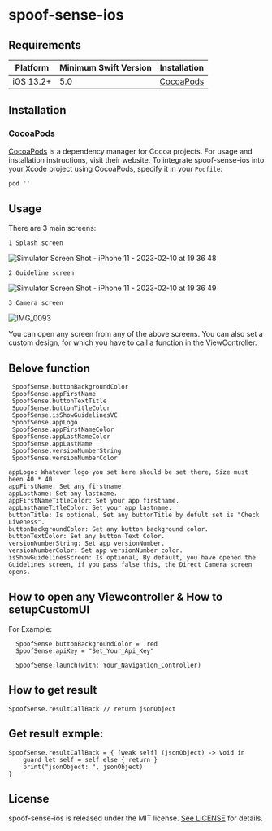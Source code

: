 # spoof-sense-ios

## Requirements

| Platform | Minimum Swift Version | Installation
| --- | --- | --- |
| iOS 13.2+ | 5.0 | [CocoaPods](#cocoapods)

## Installation

### CocoaPods

[CocoaPods](https://cocoapods.org) is a dependency manager for Cocoa projects. For usage and installation instructions, visit their website. To integrate spoof-sense-ios into your Xcode project using CocoaPods, specify it in your `Podfile`:

```ruby
pod ''
```

## Usage


There are 3 main screens:
```
1 Splash screen
```
![Simulator Screen Shot - iPhone 11 - 2023-02-10 at 19 36 48](https://user-images.githubusercontent.com/104752632/218112508-46985dcf-9e04-40d6-a858-9d27c5a06d0c.png)

```
2 Guideline screen
```

![Simulator Screen Shot - iPhone 11 - 2023-02-10 at 19 36 49](https://user-images.githubusercontent.com/104752632/218112537-5bcd2530-05ed-4beb-8869-838e0db069e5.png)

```
3 Camera screen
```

![IMG_0093](https://user-images.githubusercontent.com/104752632/218112565-83fbaead-689d-4ec4-9f1d-6bc175411601.jpg)


You can open any screen from any of the above screens.
You can also set a custom design, for which you have to call a function in the ViewController.

## Belove function

```
 SpoofSense.buttonBackgroundColor
 SpoofSense.appFirstName
 SpoofSense.buttonTextTitle
 SpoofSense.buttonTitleColor
 SpoofSense.isShowGuidelinesVC
 SpoofSense.appLogo
 SpoofSense.appFirstNameColor
 SpoofSense.appLastNameColor
 SpoofSense.appLastName
 SpoofSense.versionNumberString
 SpoofSense.versionNumberColor
```

```
appLogo: Whatever logo you set here should be set there, Size must been 40 * 40.
appFirstName: Set any firstname.
appLastName: Set any lastname.
appFirstNameTitleColor: Set your app firstname.
appLastNameTitleColor: Set your app lastname.
buttonTitle: Is optional, Set any buttonTitle by defult set is "Check Liveness".
buttonBackgroundColor: Set any button background color.
buttonTextColor: Set any button Text Color.
versionNumberString: Set app versionNumber.
versionNumberColor: Set app versionNumber color.
isShowGuidelinesScreen: Is optional, By default, you have opened the Guidelines screen, if you pass false this, the Direct Camera screen opens.
```

## How to open any Viewcontroller & How to setupCustomUI 

For Example:
```
  SpoofSense.buttonBackgroundColor = .red
  SpoofSense.apiKey = "Set_Your_Api_Key"

  SpoofSense.launch(with: Your_Navigation_Controller)
```

## How to get result 

```
SpoofSense.resultCallBack // return jsonObject
```

## Get result exmple:
```
SpoofSense.resultCallBack = { [weak self] (jsonObject) -> Void in
    guard let self = self else { return }
    print("jsonObject: ", jsonObject)
}
```

## License

spoof-sense-ios is released under the MIT license. [See LICENSE](http://www.opensource.org/licenses/MIT) for details.

